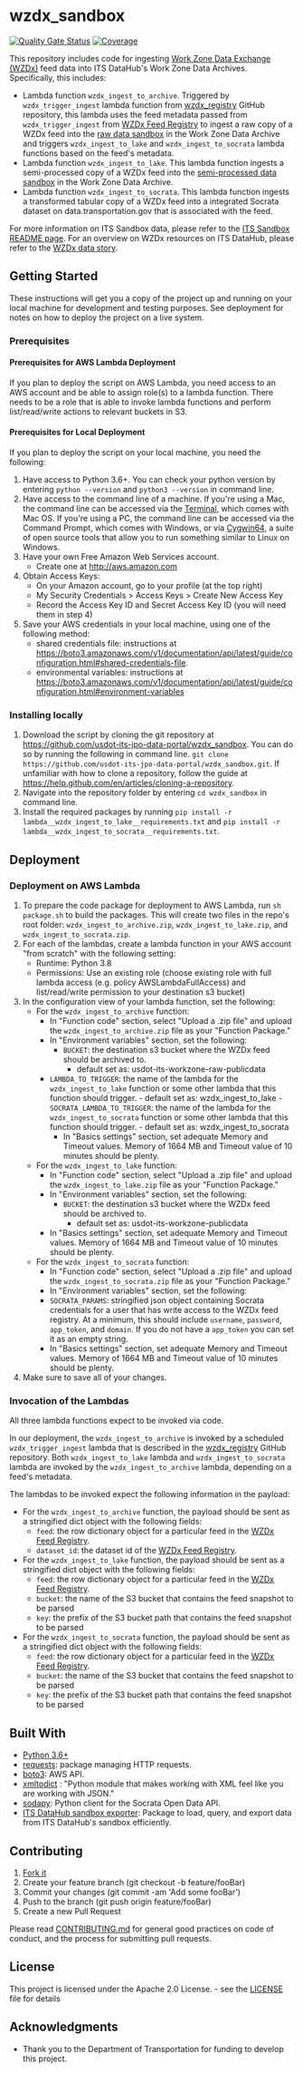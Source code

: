 # wzdx_sandbox
[![Quality Gate Status](https://sonarcloud.io/api/project_badges/measure?project=usdot-its-jpo-data-portal_wzdx_sandbox&metric=alert_status)](https://sonarcloud.io/dashboard?id=usdot-its-jpo-data-portal_wzdx_sandbox)
[![Coverage](https://sonarcloud.io/api/project_badges/measure?project=usdot-its-jpo-data-portal_wzdx_sandbox&metric=coverage)](https://sonarcloud.io/dashboard?id=usdot-its-jpo-data-portal_wzdx_sandbox)


This repository includes code for ingesting [Work Zone Data Exchange (WZDx)](https://github.com/usdot-jpo-ode/jpo-wzdx) feed data into ITS DataHub's Work Zone Data Archives. Specifically, this includes:
- Lambda function `wzdx_ingest_to_archive`. Triggered by `wzdx_trigger_ingest` lambda function from [wzdx_registry](https://github.com/usdot-its-jpo-data-portal/wzdx_registry) GitHub repository, this lambda uses the feed metadata passed from `wzdx_trigger_ingest` from [WZDx Feed Registry](https://datahub.transportation.gov/d/69qe-yiui) to ingest a raw copy of a WZDx feed into the [raw data sandbox](http://usdot-its-workzone-raw-publicdata.s3.amazonaws.com/index.html) in the Work Zone Data Archive and triggers `wzdx_ingest_to_lake` and `wzdx_ingest_to_socrata` lambda functions based on the feed's metadata.
- Lambda function `wzdx_ingest_to_lake`. This lambda function ingests a semi-processed copy of a WZDx feed into the [semi-processed data sandbox](http://usdot-its-workzone-publicdata.s3.amazonaws.com/index.html) in the Work Zone Data Archive.
- Lambda function `wzdx_ingest_to_socrata`. This lambda function ingests a transformed tabular copy of a WZDx feed into a integrated Socrata dataset on data.transportation.gov that is associated with the feed.

For more information on ITS Sandbox data, please refer to the [ITS Sandbox README page](https://github.com/usdot-its-jpo-data-portal/sandbox). For an overview on WZDx resources on ITS DataHub, please refer to the [WZDx data story](https://datahub.transportation.gov/d/jixs-h7uw).

## Getting Started

These instructions will get you a copy of the project up and running on your local machine for development and testing purposes. See deployment for notes on how to deploy the project on a live system.

### Prerequisites

#### Prerequisites for AWS Lambda Deployment

If you plan to deploy the script on AWS Lambda, you need access to an AWS account and be able to assign role(s) to a lambda function. There needs to be a role that is able to invoke lambda functions and perform list/read/write actions to relevant buckets in S3.

#### Prerequisites for Local Deployment

If you plan to deploy the script on your local machine, you need the following:

1. Have access to Python 3.6+. You can check your python version by entering `python --version` and `python3 --version` in command line.
2. Have access to the command line of a machine. If you're using a Mac, the command line can be accessed via the [Terminal](https://support.apple.com/guide/terminal/welcome/mac), which comes with Mac OS. If you're using a PC, the command line can be accessed via the Command Prompt, which comes with Windows, or via [Cygwin64](https://www.cygwin.com/), a suite of open source tools that allow you to run something similar to Linux on Windows.
3. Have your own Free Amazon Web Services account.
	- Create one at http://aws.amazon.com
4.  Obtain Access Keys:
	- On your Amazon account, go to your profile (at the top right)
	- My Security Credentials > Access Keys > Create New Access Key
	- Record the Access Key ID and Secret Access Key ID (you will need them in step 4)
5. Save your AWS credentials in your local machine, using one of the following method:
	- shared credentials file: instructions at https://boto3.amazonaws.com/v1/documentation/api/latest/guide/configuration.html#shared-credentials-file.
	- environmental variables: instructions at https://boto3.amazonaws.com/v1/documentation/api/latest/guide/configuration.html#environment-variables

### Installing locally

1. Download the script by cloning the git repository at https://github.com/usdot-its-jpo-data-portal/wzdx_sandbox. You can do so by running the following in command line.
`git clone https://github.com/usdot-its-jpo-data-portal/wzdx_sandbox.git`. If unfamiliar with how to clone a repository, follow the guide at https://help.github.com/en/articles/cloning-a-repository.
2. Navigate into the repository folder by entering `cd wzdx_sandbox` in command line.
3. Install the required packages by running `pip install -r lambda__wzdx_ingest_to_lake__requirements.txt` and `pip install -r lambda__wzdx_ingest_to_socrata__requirements.txt`.

## Deployment

### Deployment on AWS Lambda

1. To prepare the code package for deployment to AWS Lambda, run `sh package.sh` to build the packages. This will create two files in the repo's root folder: `wzdx_ingest_to_archive.zip`, `wzdx_ingest_to_lake.zip`, and `wzdx_ingest_to_socrata.zip`.
2. For each of the lambdas, create a lambda function in your AWS account "from scratch" with the following setting:
	- Runtime: Python 3.8
	- Permissions: Use an existing role (choose existing role with full lambda access (e.g. policy AWSLambdaFullAccess) and list/read/write permission to your destination s3 bucket)
3. In the configuration view of your lambda function, set the following:
	- For the `wzdx_ingest_to_archive` function:
		- In "Function code" section, select "Upload a .zip file" and upload the `wzdx_ingest_to_archive.zip` file as your "Function Package."
		- In "Environment variables" section, set the following:
		  - `BUCKET`: the destination s3 bucket where the WZDx feed should be archived to.
			  - default set as: usdot-its-workzone-raw-publicdata
      - `LAMBDA_TO_TRIGGER`: the name of the lambda for the `wzdx_ingest_to_lake` function or some other lambda that this function should trigger.
		    - default set as: wzdx_ingest_to_lake
			- `SOCRATA_LAMBDA_TO_TRIGGER`: the name of the lambda for the `wzdx_ingest_to_socrata` function or some other lambda that this function should trigger.
		    - default set as: wzdx_ingest_to_socrata
		- In "Basics settings" section, set adequate Memory and Timeout values. Memory of 1664 MB and Timeout value of 10 minutes should be plenty.
	- For the `wzdx_ingest_to_lake` function:
		- In "Function code" section, select "Upload a .zip file" and upload the `wzdx_ingest_to_lake.zip` file as your "Function Package."
		- In "Environment variables" section, set the following:
			- `BUCKET`: the destination s3 bucket where the WZDx feed should be archived to.
				- default set as: usdot-its-workzone-publicdata
		- In "Basics settings" section, set adequate Memory and Timeout values. Memory of 1664 MB and Timeout value of 10 minutes should be plenty.
	- For the `wzdx_ingest_to_socrata` function:
		- In "Function code" section, select "Upload a .zip file" and upload the `wzdx_ingest_to_socrata.zip` file as your "Function Package."
		- In "Environment variables" section, set the following:
	    - `SOCRATA_PARAMS`: stringified json object containing Socrata credentials for a user that has write access to the WZDx feed registry. At a minimum, this should include `username`, `password`, `app_token`, and `domain`. If you do not have a `app_token` you can set it as an empty string.
		- In "Basics settings" section, set adequate Memory and Timeout values. Memory of 1664 MB and Timeout value of 10 minutes should be plenty.
4. Make sure to save all of your changes.

### Invocation of the Lambdas

All three lambda functions expect to be invoked via code.

In our deployment, the `wzdx_ingest_to_archive` is invoked by a scheduled `wzdx_trigger_ingest` lambda that is described in the [wzdx_registry](https://github.com/usdot-its-jpo-data-portal/wzdx_registry) GitHub repository. Both `wzdx_ingest_to_lake` lambda and `wzdx_ingest_to_socrata` lambda are invoked by the `wzdx_ingest_to_archive` lambda, depending on a feed's metadata.

The lambdas to be invoked expect the following information in the payload:

* For the `wzdx_ingest_to_archive` function, the payload should be sent as a stringified dict object with the following fields:
  * `feed`: the row dictionary object for a particular feed in the [WZDx Feed Registry](https://datahub.transportation.gov/d/69qe-yiui).
  * `dataset_id`: the dataset id of the [WZDx Feed Registry](https://datahub.transportation.gov/d/69qe-yiui).
* For the `wzdx_ingest_to_lake` function, the payload should be sent as a stringified dict object with the following fields:
  * `feed`: the row dictionary object for a particular feed in the [WZDx Feed Registry](https://datahub.transportation.gov/d/69qe-yiui).
  * `bucket`: the name of the S3 bucket that contains the feed snapshot to be parsed
  * `key`: the prefix of the S3 bucket path that contains the feed snapshot to be parsed
* For the `wzdx_ingest_to_socrata` function, the payload should be sent as a stringified dict object with the following fields:
  * `feed`: the row dictionary object for a particular feed in the [WZDx Feed Registry](https://datahub.transportation.gov/d/69qe-yiui).
  * `bucket`: the name of the S3 bucket that contains the feed snapshot to be parsed
  * `key`: the prefix of the S3 bucket path that contains the feed snapshot to be parsed

## Built With

* [Python 3.6+](https://www.python.org/download/releases/3.0)
* [requests](https://pypi.org/project/requests/): package managing HTTP requests.
* [boto3](https://boto3.amazonaws.com/v1/documentation/api/latest/index.html?id=docs_gateway): AWS API.
* [xmltodict](https://github.com/martinblech/xmltodict) : "Python module that makes working with XML feel like you are working with JSON."
* [sodapy](https://github.com/xmunoz/sodapy): Python client for the Socrata Open Data API.
* [ITS DataHub sandbox exporter](https://github.com/usdot-its-jpo-data-portal/sandbox_exporter): Package to load, query, and export data from ITS DataHub's sandbox efficiently.

## Contributing

1. [Fork it](https://github.com/usdot-its-jpo-data-portal/wzdx_sandbox/fork)
2. Create your feature branch (git checkout -b feature/fooBar)
3. Commit your changes (git commit -am 'Add some fooBar')
4. Push to the branch (git push origin feature/fooBar)
5. Create a new Pull Request

Please read [CONTRIBUTING.md](https://gist.github.com/PurpleBooth/b24679402957c63ec426) for general good practices on code of conduct, and the process for submitting pull requests.

## License

This project is licensed under the Apache 2.0 License. - see the [LICENSE](LICENSE) file for details

## Acknowledgments

* Thank you to the Department of Transportation for funding to develop this project.
